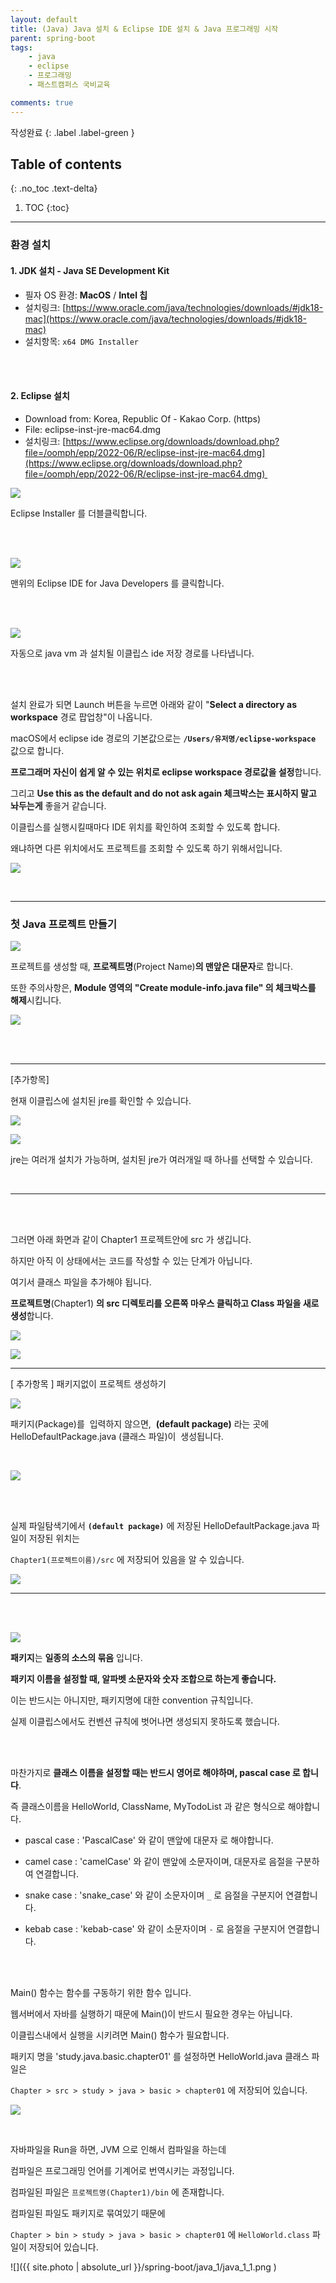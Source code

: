 ```yaml
---
layout: default
title: (Java) Java 설치 & Eclipse IDE 설치 & Java 프로그래밍 시작
parent: spring-boot
tags:
    - java
    - eclipse
    - 프로그래밍
    - 패스트캠퍼스 국비교육

comments: true
---
```


작성완료
{: .label .label-green }

## Table of contents
{: .no_toc .text-delta}

1. TOC
{:toc}

---

### **환경 설치**


#### 1\. JDK 설치 - Java SE Development Kit

-   필자 OS 환경: **MacOS** / **Intel 칩**
-   설치링크: [https://www.oracle.com/java/technologies/downloads/#jdk18-mac](https://www.oracle.com/java/technologies/downloads/#jdk18-mac)
-   설치항목: `x64 DMG Installer`

<br><br>

#### 2\. Eclipse 설치

-   Download from: Korea, Republic Of - Kakao Corp. (https)
-   File: eclipse-inst-jre-mac64.dmg
-   설치링크: [https://www.eclipse.org/downloads/download.php?file=/oomph/epp/2022-06/R/eclipse-inst-jre-mac64.dmg](https://www.eclipse.org/downloads/download.php?file=/oomph/epp/2022-06/R/eclipse-inst-jre-mac64.dmg) 


![](https://img1.daumcdn.net/thumb/R1280x0/?scode=mtistory2&fname=https%3A%2F%2Fblog.kakaocdn.net%2Fdn%2FbVlgOA%2FbtrIT8mJtpi%2Fk6VqBwEHuzecrymLyxtB01%2Fimg.png)


Eclipse Installer 를 더블클릭합니다.

<br><br>

![](https://img1.daumcdn.net/thumb/R1280x0/?scode=mtistory2&fname=https%3A%2F%2Fblog.kakaocdn.net%2Fdn%2Fwt1Lu%2FbtrINvw9Ihe%2F2a5P7t4YKFvN2VsJYAnc2k%2Fimg.png)

맨위의 Eclipse IDE for Java Developers 를 클릭합니다.

<br><br>


![](https://img1.daumcdn.net/thumb/R1280x0/?scode=mtistory2&fname=https%3A%2F%2Fblog.kakaocdn.net%2Fdn%2Fbr0MFT%2FbtrIT9lF3hJ%2FBbCIhO5Aoz9dNKC2Ku7491%2Fimg.png)

자동으로 java vm 과 설치될 이클립스 ide 저장 경로를 나타냅니다.

<br><br>

설치 완료가 되면 Launch 버튼을 누르면 아래와 같이 "**Select a directory as workspace** 경로 팝업창"이 나옵니다.

macOS에서 eclipse ide 경로의 기본값으로는 **`/Users/유저명/eclipse-workspace`** 값으로 합니다.


**프로그래머 자신이 쉽게 알 수 있는 위치로 eclipse workspace 경로값을 설정**합니다.

그리고 **Use this as the default and do not ask again 체크박스는 표시하지 말고 놔두는게** 좋을거 같습니다.

이클립스를 실행시킬때마다 IDE 위치를 확인하여 조회할 수 있도록 합니다.

왜냐하면 다른 위치에서도 프로젝트를 조회할 수 있도록 하기 위해서입니다.

![](https://img1.daumcdn.net/thumb/R1280x0/?scode=mtistory2&fname=https%3A%2F%2Fblog.kakaocdn.net%2Fdn%2FegnHlz%2FbtrISO3kMhD%2F4LKE7svrK8vVaFwTTkvUc0%2Fimg.png)


<br>

---

### **첫 Java 프로젝트 만들기**

![](https://img1.daumcdn.net/thumb/R1280x0/?scode=mtistory2&fname=https%3A%2F%2Fblog.kakaocdn.net%2Fdn%2FPkIJz%2FbtrIO13srRL%2FszGVslmhVFNO3CYKwkhjik%2Fimg.png)

프로젝트를 생성할 때, **프로젝트명**(Project Name)**의 맨앞은 대문자**로 합니다.

또한 주의사항은, **Module 영역의 "Create module-info.java file" 의 체크박스를 해제**시킵니다.

![](https://img1.daumcdn.net/thumb/R1280x0/?scode=mtistory2&fname=https%3A%2F%2Fblog.kakaocdn.net%2Fdn%2FbIfDER%2FbtrISARtJE0%2FCaEfAHPf6JKVgfBdmF1QA1%2Fimg.png)

<br><br>

---

[추가항목]

현재 이클립스에 설치된 jre를 확인할 수 있습니다.


![](https://img1.daumcdn.net/thumb/R1280x0/?scode=mtistory2&fname=https%3A%2F%2Fblog.kakaocdn.net%2Fdn%2Fct57OR%2FbtrIPWgb4wp%2FoCloOARV7MkDmkt3ki21f1%2Fimg.png)


![](https://img1.daumcdn.net/thumb/R1280x0/?scode=mtistory2&fname=https%3A%2F%2Fblog.kakaocdn.net%2Fdn%2Fbr2JF1%2FbtrIUllY4gu%2F59gNsgX4Oki8PpA9JDjT1k%2Fimg.png)

jre는 여러개 설치가 가능하며, 설치된 jre가 여러개일 때 하나를 선택할 수 있습니다.

<br>

---

<br><br>


그러면 아래 화면과 같이 Chapter1 프로젝트안에 src 가 생깁니다.

하지만 아직 이 상태에서는 코드를 작성할 수 있는 단계가 아닙니다.

여기서 클래스 파일을 추가해야 됩니다.

**프로젝트명**(Chapter1) **의 src 디렉토리를 오른쪽 마우스 클릭하고 Class 파일을 새로 생성**합니다.

![](https://img1.daumcdn.net/thumb/R1280x0/?scode=mtistory2&fname=https%3A%2F%2Fblog.kakaocdn.net%2Fdn%2FOL68Y%2FbtrINuZo2ta%2FVVLtUy5KYa8k9cstFYZEW1%2Fimg.png)


![](https://img1.daumcdn.net/thumb/R1280x0/?scode=mtistory2&fname=https%3A%2F%2Fblog.kakaocdn.net%2Fdn%2FcACYXp%2FbtrIUmLYd08%2F5ZKvOHeLk8HTZIztqcEPFk%2Fimg.png)

---

\[ 추가항목 \] 패키지없이 프로젝트 생성하기 

![](https://img1.daumcdn.net/thumb/R1280x0/?scode=mtistory2&fname=https%3A%2F%2Fblog.kakaocdn.net%2Fdn%2FIWAMx%2FbtrIRFS8ei3%2F1j5McCYshOhKKJlIM2KZBK%2Fimg.png)

패키지(Package)를  입력하지 않으면,  **(default package)** 라는 곳에 HelloDefaultPackage.java (클래스 파일)이  생성됩니다.

<br>

![](https://img1.daumcdn.net/thumb/R1280x0/?scode=mtistory2&fname=https%3A%2F%2Fblog.kakaocdn.net%2Fdn%2FohEr4%2FbtrITpCgaeg%2FCTMGWKlKfcGZBhy5Kw4yWK%2Fimg.png)


<br><br>

실제 파일탐색기에서 **`(default package)`** 에 저장된 HelloDefaultPackage.java 파일이 저장된 위치는

`Chapter1(프로젝트이름)/src` 에 저장되어 있음을 알 수 있습니다.

![](https://img1.daumcdn.net/thumb/R1280x0/?scode=mtistory2&fname=https%3A%2F%2Fblog.kakaocdn.net%2Fdn%2FbWD24e%2FbtrINuE75PQ%2FRIyJ9PM644TM5UPe0WZNVK%2Fimg.png)

---

<br><br>

![](https://img1.daumcdn.net/thumb/R1280x0/?scode=mtistory2&fname=https%3A%2F%2Fblog.kakaocdn.net%2Fdn%2Fb8NG69%2FbtrIVhDKsjD%2FGq8fiElkhC2gumXDcyhfJK%2Fimg.png)

**패키지**는 **일종의 소스의 묶음** 입니다.

**패키지 이름을 설정할 때, 알파벳 소문자와 숫자 조합으로 하는게 좋습니다.**

이는 반드시는 아니지만, 패키지명에 대한 convention 규칙입니다.

실제 이클립스에서도 컨벤션 규칙에 벗어나면 생성되지 못하도록 했습니다.

<br><br>

마찬가지로 **클래스 이름을 설정할 때는 반드시 영어로 해야하며, pascal case 로 합니다**.

즉 클래스이름을 HelloWorld, ClassName, MyTodoList 과 같은 형식으로 해야합니다.

- pascal case : 'PascalCase' 와 같이 맨앞에 대문자 로 해야합니다.


- camel case : 'camelCase' 와 같이 맨앞에 소문자이며, 대문자로 음절을 구분하여 연결합니다.


- snake case : 'snake_case' 와 같이 소문자이며 `_` 로 음절을 구분지어 연결합니다.


- kebab case : 'kebab-case' 와 같이 소문자이며 `-` 로 음절을 구분지어 연결합니다.

<br><br>

Main() 함수는 함수를 구동하기 위한 함수 입니다.

웹서버에서 자바를 실행하기 때문에 Main()이 반드시 필요한 경우는 아닙니다.

이클립스내에서 실행을 시키려면 Main() 함수가 필요합니다. 

패키지 명을 'study.java.basic.chapter01' 를 설정하면 HelloWorld.java 클래스 파일은

`Chapter > src > study > java > basic > chapter01` 에 저장되어 있습니다.

![](https://img1.daumcdn.net/thumb/R1280x0/?scode=mtistory2&fname=https%3A%2F%2Fblog.kakaocdn.net%2Fdn%2FWJyuq%2FbtrIO2gZ56G%2Fd1DvUF9CK7QW5NH9z4o5G0%2Fimg.png)

<br>

자바파일을 Run을 하면, JVM 으로 인해서 컴파일을 하는데

컴파일은 프로그래밍 언어를 기계어로 번역시키는 과정입니다.

컴파일된 파일은 `프로젝트명(Chapter1)/bin` 에 존재합니다.


컴파일된 파일도 패키지로 묶여있기 때문에

`Chapter > bin > study > java > basic > chapter01` 에 `HelloWorld.class` 파일이 저장되어 있습니다.


![]({{ site.photo | absolute_url }}/spring-boot/java_1/java_1_1.png )
